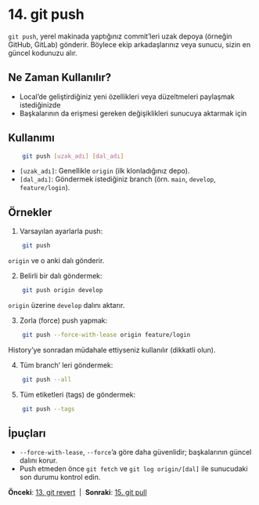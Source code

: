 # 14. git push

`git push`, yerel makinada yaptığınız commit’leri uzak depoya (örneğin GitHub, GitLab) gönderir. Böylece ekip arkadaşlarınız veya sunucu, sizin en güncel kodunuzu alır.

## Ne Zaman Kullanılır?
- Local’de geliştirdiğiniz yeni özellikleri veya düzeltmeleri paylaşmak istediğinizde
- Başkalarının da erişmesi gereken değişiklikleri sunucuya aktarmak için

## Kullanımı
```bash
    git push [uzak_adı] [dal_adı]
```
- `[uzak_adı]`: Genellikle `origin` (ilk klonladığınız depo).
- `[dal_adı]`: Göndermek istediğiniz branch (örn. `main`, `develop`, `feature/login`).

## Örnekler
1. Varsayılan ayarlarla push:
```bash
    git push
```
   `origin` ve o anki dalı gönderir.

2. Belirli bir dalı göndermek:
```bash
    git push origin develop
```
   `origin` üzerine `develop` dalını aktarır.

3. Zorla (force) push yapmak:
```bash
    git push --force-with-lease origin feature/login
```
   History’ye sonradan müdahale ettiyseniz kullanılır (dikkatli olun).

4. Tüm branch’ leri göndermek:
```bash
    git push --all
```

5. Tüm etiketleri (tags) de göndermek:
```bash
    git push --tags
```

## İpuçları
- `--force-with-lease`, `--force`’a göre daha güvenlidir; başkalarının güncel dalını korur.
- Push etmeden önce `git fetch` ve `git log origin/[dal]` ile sunucudaki son durumu kontrol edin.

**Önceki**: [13. git revert](13-revert.md) &nbsp;|&nbsp; **Sonraki**: [15. git pull](15-pull.md)